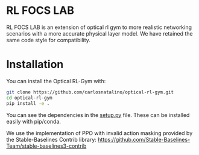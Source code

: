# RL FOCS LAB

RL FOCS LAB is an extension of optical rl gym to more realistic networking scenarios with a more accurate physical layer model.
We have retained the same code style for compatibility. 

# Installation

You can install the Optical RL-Gym with:

```bash
git clone https://github.com/carlosnatalino/optical-rl-gym.git
cd optical-rl-gym
pip install -e .
``` 
You can see the dependencies in the [setup.py](setup.py) file. These can be installed easily with pip/conda. 

We use the implementation of PPO with invalid action masking provided by the Stable-Baselines Contrib library: https://github.com/Stable-Baselines-Team/stable-baselines3-contrib 
